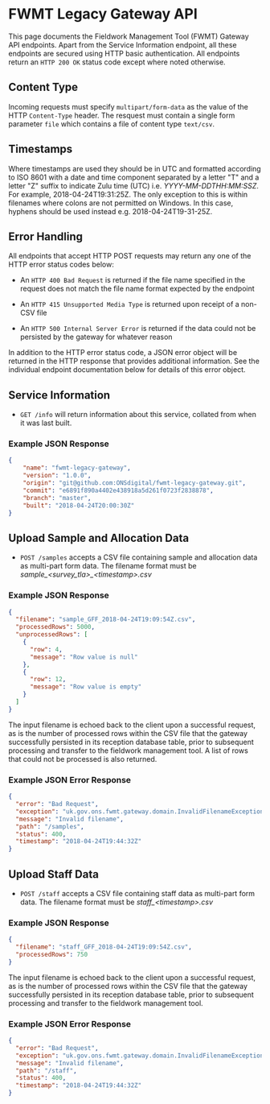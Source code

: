 # FWMT Legacy Gateway API
This page documents the Fieldwork Management Tool (FWMT) Gateway API endpoints. Apart from the Service Information endpoint, all these endpoints are secured using HTTP basic authentication. All endpoints return an `HTTP 200 OK` status code except where noted otherwise.

## Content Type
Incoming requests must specify `multipart/form-data` as the value of the HTTP `Content-Type` header.
The resquest must contain a single form parameter `file` which contains a file of content type `text/csv`.

## Timestamps
Where timestamps are used they should be in UTC and formatted according to ISO 8601 with a date and time component separated by a letter "T" and a letter "Z" suffix to indicate Zulu time (UTC) i.e. *YYYY-MM-DDTHH:MM:SSZ*. For example, 2018-04-24T19:31:25Z. The only exception to this is within filenames where colons are not permitted on Windows. In this case, hyphens should be used instead e.g. 2018-04-24T19-31-25Z.

## Error Handling
All endpoints that accept HTTP POST requests may return any one of the HTTP error status codes below:

* An `HTTP 400 Bad Request` is returned if the file name specified in the request does not match the file name format expected by the endpoint

* An `HTTP 415 Unsupported Media Type` is returned upon receipt of a non-CSV file

* An `HTTP 500 Internal Server Error` is returned if the data could not be persisted by the gateway for whatever reason

In addition to the HTTP error status code, a JSON error object will be returned in the HTTP response that provides additional information. See the individual endpoint documentation below for details of this error object.

## Service Information
* `GET /info` will return information about this service, collated from when it was last built.

### Example JSON Response
```json
{
    "name": "fwmt-legacy-gateway",
    "version": "1.0.0",
    "origin": "git@github.com:ONSdigital/fwmt-legacy-gateway.git",
    "commit": "e6891f890a4402e438918a5d261f0723f2838878",
    "branch": "master",
    "built": "2018-04-24T20:00:30Z"
}
```

## Upload Sample and Allocation Data
* `POST /samples` accepts a CSV file containing sample and allocation data as multi-part form data. The filename format must be *sample_&lt;survey_tla&gt;_&lt;timestamp&gt;.csv*

### Example JSON Response
```json
{
  "filename": "sample_GFF_2018-04-24T19:09:54Z.csv",
  "processedRows": 5000,
  "unprocessedRows": [
    {
      "row": 4,
      "message": "Row value is null"
    },
    {
      "row": 12,
      "message": "Row value is empty"
    }
  ]
}
```

The input filename is echoed back to the client upon a successful request, as is the number of processed rows within the CSV file that the gateway successfully persisted in its reception database table, prior to subsequent processing and transfer to the fieldwork management tool. A list of rows that could not be processed is also returned.

### Example JSON Error Response
```json
{
  "error": "Bad Request",
  "exception": "uk.gov.ons.fwmt.gateway.domain.InvalidFilenameException",
  "message": "Invalid filename",
  "path": "/samples",
  "status": 400,
  "timestamp": "2018-04-24T19:44:32Z"
}
```

## Upload Staff Data
* `POST /staff` accepts a CSV file containing staff data as multi-part form data. The filename format must be *staff_&lt;timestamp&gt;.csv*

### Example JSON Response
```json
{
  "filename": "staff_GFF_2018-04-24T19:09:54Z.csv",
  "processedRows": 750
}
```

The input filename is echoed back to the client upon a successful request, as is the number of processed rows within the CSV file that the gateway successfully persisted in its reception database table, prior to subsequent processing and transfer to the fieldwork management tool.

### Example JSON Error Response
```json
{
  "error": "Bad Request",
  "exception": "uk.gov.ons.fwmt.gateway.domain.InvalidFilenameException",
  "message": "Invalid filename",
  "path": "/staff",
  "status": 400,
  "timestamp": "2018-04-24T19:44:32Z"
}
```
